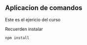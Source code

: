 ## Aplicacion de comandos

Este es el ejericio del curso


Recuerden instalar 


```
npm install
```